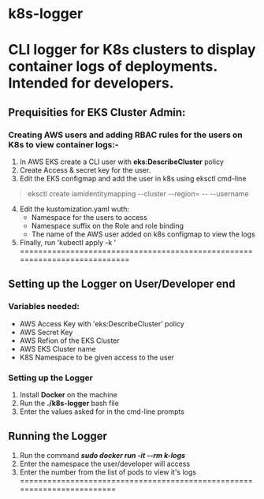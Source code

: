 # k8s-logger
CLI logger for K8s clusters to display container logs of deployments. Intended for developers.
============================================================================

## Prequisities for EKS Cluster Admin:

### Creating AWS users and adding RBAC rules for the users on K8s to view container logs:-

1. In AWS EKS create a CLI user with **eks:DescribeCluster** policy
2. Create Access & secret key for the user.
3. Edit the EKS configmap  and add the user in k8s using eksctl cmd-line
> eksctl create iamidentitymapping --cluster <Cluster name> --region=<region-code> --_<replace with user arn>_ --username _<replace with user-name>_
4. Edit the kustomization.yaml wuth:
    * Namespace for the users to access
    * Namespace suffix on the Role and role binding
    * The name of the AWS user added on k8s configmap to view the logs
5. Finally, run 'kubectl apply -k <path to this folder>'
===========================================================================

## Setting up the Logger on User/Developer end

### Variables needed:
* AWS Access Key with 'eks:DescribeCluster' policy
* AWS Secret Key
* AWS Refion of the EKS Cluster
* AWS EKS Cluster name
* K8S Namespace to be given access to the user

### Setting up the Logger

1. Install **Docker** on the machine
2. Run the **./k8s-logger** bash file
3. Enter the values asked for in the cmd-line prompts

## Running the Logger

1. Run the command ***sudo docker run -it --rm k-logs***
2. Enter the namespace the user/developer will access
3. Enter the number from the list of pods to view it's logs
========================================================================